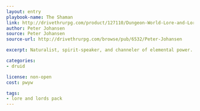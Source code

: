 ```yaml
---
layout: entry
playbook-name: The Shaman
link: http://drivethrurpg.com/product/127110/Dungeon-World-Lore-and-Lords-Pack
author: Peter Johansen
source: Peter Johansen
source-url: http://drivethrurpg.com/browse/pub/6532/Peter-Johansen

excerpt: Naturalist, spirit-speaker, and channeler of elemental power.

categories:
- druid

license: non-open
cost: pwyw

tags:
- lore and lords pack
---
```

